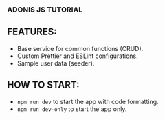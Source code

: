 ### ADONIS JS TUTORIAL

## FEATURES:

- Base service for common functions (CRUD).
- Custom Prettier and ESLint configurations.
- Sample user data (seeder).

## HOW TO START:

- `npm run dev` to start the app with code formatting.
- `npm run dev-only` to start the app only.
